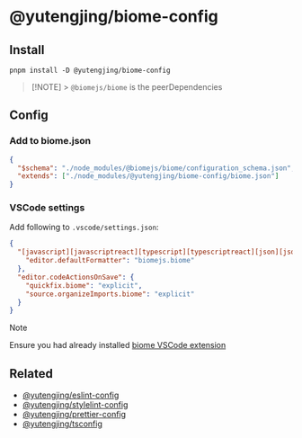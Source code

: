 # @yutengjing/biome-config

## Install

```shell
pnpm install -D @yutengjing/biome-config
```

> [!NOTE] > `@biomejs/biome` is the peerDependencies

## Config

### Add to biome.json

```json
{
  "$schema": "./node_modules/@biomejs/biome/configuration_schema.json",
  "extends": ["./node_modules/@yutengjing/biome-config/biome.json"]
}
```

### VSCode settings

Add following to `.vscode/settings.json`:

```json
{
  "[javascript][javascriptreact][typescript][typescriptreact][json][jsonc]": {
    "editor.defaultFormatter": "biomejs.biome"
  },
  "editor.codeActionsOnSave": {
    "quickfix.biome": "explicit",
    "source.organizeImports.biome": "explicit"
  }
}
```

> [!NOTE]
> Ensure you had already installed [biome VSCode extension](https://marketplace.visualstudio.com/items?itemName=biomejs.biome)

## Related

- [@yutengjing/eslint-config](https://github.com/tjx666/eslint-config/tree/main)
- [@yutengjing/stylelint-config](https://github.com/tjx666/stylelint-config/tree/main)
- [@yutengjing/prettier-config](https://github.com/tjx666/prettier-config/tree/main)
- [@yutengjing/tsconfig](https://github.com/tjx666/tsconfig/tree/main)

